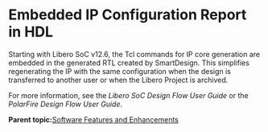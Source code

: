 # Embedded IP Configuration Report in HDL

Starting with Libero SoC v12.6, the Tcl commands for IP core generation are embedded in the generated RTL created by SmartDesign. This simplifies regenerating the IP with the same configuration when the design is transferred to another user or when the Libero Project is archived.

For more information, see the *Libero SoC Design Flow User Guide* or the *PolarFire Design Flow User Guide*.

**Parent topic:**[Software Features and Enhancements](GUID-0C8F8AEA-9445-4B14-83EE-0D7D82E81DB5.md)

